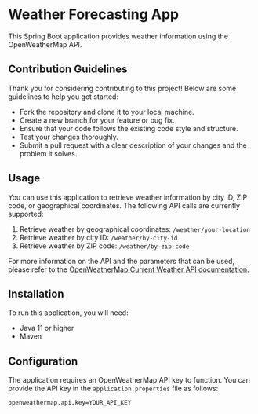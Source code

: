 
# Weather Forecasting App

This Spring Boot application provides weather information using the OpenWeatherMap API.

## Contribution Guidelines

Thank you for considering contributing to this project! Below are some guidelines to help you get started:

- Fork the repository and clone it to your local machine.
- Create a new branch for your feature or bug fix.
- Ensure that your code follows the existing code style and structure.
- Test your changes thoroughly.
- Submit a pull request with a clear description of your changes and the problem it solves.

## Usage

You can use this application to retrieve weather information by city ID, ZIP code, or geographical coordinates. The following API calls are currently supported:

1. Retrieve weather by geographical coordinates: `/weather/your-location`
2. Retrieve weather by city ID: `/weather/by-city-id`
3. Retrieve weather by ZIP code: `/weather/by-zip-code`

For more information on the API and the parameters that can be used, please refer to the [OpenWeatherMap Current Weather API documentation](https://openweathermap.org/current).

## Installation

To run this application, you will need:

- Java 11 or higher
- Maven

## Configuration

The application requires an OpenWeatherMap API key to function. You can provide the API key in the `application.properties` file as follows:

```properties
openweathermap.api.key=YOUR_API_KEY

